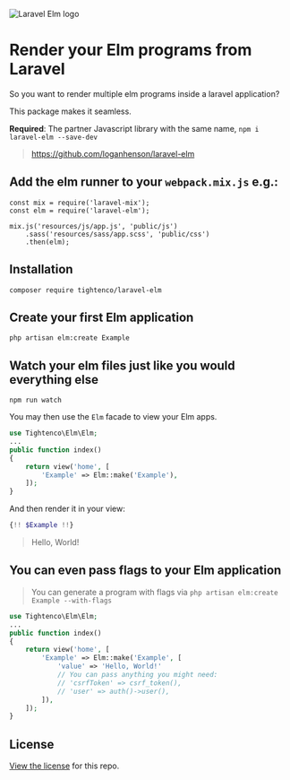 ![Laravel Elm logo](https://raw.githubusercontent.com/tightenco/laravel-elm/master/laravel-elm-banner.png)

# Render your Elm programs from Laravel

So you want to render multiple elm programs inside a laravel application?

This package makes it seamless.

**Required**: The partner Javascript library with the same name, `npm i laravel-elm --save-dev`
> https://github.com/loganhenson/laravel-elm

## Add the elm runner to your `webpack.mix.js` e.g.:
```
const mix = require('laravel-mix');
const elm = require('laravel-elm');

mix.js('resources/js/app.js', 'public/js')
    .sass('resources/sass/app.scss', 'public/css')
    .then(elm);
```

## Installation

```
composer require tightenco/laravel-elm
```

## Create your first Elm application
```
php artisan elm:create Example
```

## Watch your elm files just like you would everything else
```
npm run watch
```

You may then use the `Elm` facade to view your Elm apps.

```php
use Tightenco\Elm\Elm;
...
public function index()
{
    return view('home', [
        'Example' => Elm::make('Example'),
    ]);
}
```

And then render it in your view:

```php
{!! $Example !!}
```

> Hello, World!

## You can even pass flags to your Elm application
> You can generate a program with flags via `php artisan elm:create Example --with-flags`

```php
use Tightenco\Elm\Elm;
...
public function index()
{
    return view('home', [
        'Example' => Elm::make('Example', [
            'value' => 'Hello, World!'
            // You can pass anything you might need:
            // 'csrfToken' => csrf_token(),
            // 'user' => auth()->user(),
        ]),
    ]);
}
```

## License

[View the license](https://github.com/tightenco/laravel-elm/blob/master/LICENSE) for this repo.

